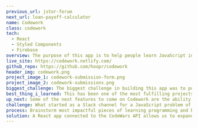 ```yaml
---
previous_url: jstor-forum
next_url: loan-payoff-calculator
name: Codework
class: codework
tech:
  - React
  - Styled Components
  - Firebase
overview: The purpose of this app is to help people learn JavaScript in a fun and engaging way.
live_site: https://codework.netlify.com/
github_repo: https://github.com/hoopr/codework
header_img: codework.png
project_image_1: codework-submission-form.png
project_image_2: codework-submissions.png
biggest_challenge: The biggest challenge in building this app was to position "problem of the day" in such a way that it didn't feel like a chore. All of the members of this group are either full-time designers, developers or master's students, so I knew the only way to get them to spend time on this was to make it fun and valuable.
best_thing_i_learned: This has been one of the most fulfilling projects of my career so far. What began as a group of 3 people including myself has turned into a group of 10 people with varying degrees of JavaScript experience, and the results have been better than any of us expected. I am a huge believer that starting a conversation about code (especially with people who are more experienced than you) is the best way to learn, and this project has helped us facilitate that conversation in a really awesome way.
up_next: Some of the next features to come on Codework are the ability to comment on submissions, searching and filtering by topic and tag, profile cards and more features that will continue to improve the learning experience for everyone.
challenge: What started as a Slack channel for a JavaScript problem of the day became an unwieldy list that was hard to refer back to and even harder to filter and search, so we needed a better way to deliver questions and answers.
process: Brainstorm most impactful pieces of learning programming and build that into an interactive app where contributors can answer daily questions and view and comment on other submissions.
solution: A React app connected to the CodeWars API allows us to expand our JavaScript group to facilitate a better conversation about code and best practices that can act as a living reference guide.
---
```


<project-page />
